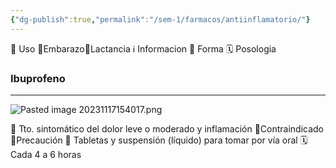 ```yaml
---
{"dg-publish":true,"permalink":"/sem-1/farmacos/antiinflamatorio/"}
---
```


🎯 Uso 🤰Embarazo🥛Lactancia ℹ️ Informacion 💊 Forma 🗓️ Posologia

### Ibuprofeno
---
![Pasted image 20231117154017.png](/img/user/Sem-1/Cirugia%20Bucal%20I/Medias/Pasted%20image%2020231117154017.png)

🎯 Tto. sintomático del dolor leve o moderado y inflamación
🤰Contraindicado
🥛Precaución
💊 Tabletas y suspensión (líquido) para tomar por vía oral
🗓️ Cada 4 a 6 horas
